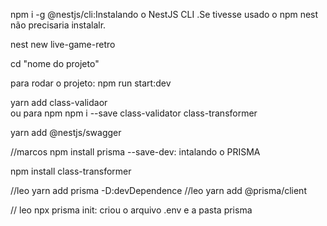 npm i -g @nestjs/cli:Instalando o NestJS CLI
.Se tivesse usado o npm nest não precisaria instalalr.

nest new live-game-retro


cd "nome do projeto"


para rodar o projeto: npm run start:dev

yarn add class-validaor  
ou para npm
 npm i --save class-validator class-transformer

 yarn add @nestjs/swagger


//marcos
 npm install prisma --save-dev: intalando o PRISMA

 npm install class-transformer

//leo
yarn add prisma -D:devDependence
//leo
yarn add @prisma/client

// leo 
npx prisma init: criou o arquivo .env e a pasta prisma